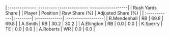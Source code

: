 | :------------- :--------- :-------------- :------------------|
|                       Rush Yards Share                       |
| Player       | Position | Raw Share (%) | Adjusted Share (%) |
| :------------| :--------| :-------------| :------------------|
| R.Mendenhall | RB       | 69.8          | 69.8               |
| A.Smith      | RB       | 30.2          | 30.2               |
| A.Ellington  | RB       | 0.0           | 0.0                |
| K.Sperry     | TE       | 0.0           | 0.0                |
| A.Roberts    | WR       | 0.0           | 0.0                |